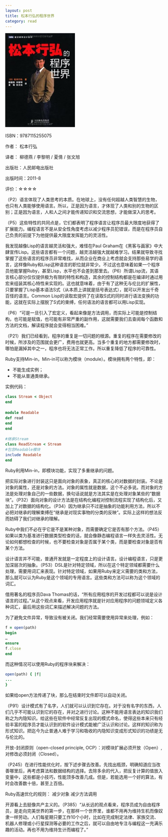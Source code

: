 ```yaml
---
layout: post
title: 松本行弘的程序世界
category: read
---
```

<img class="cover" alt="9787115255075" src="/images/2013/05/9787115255075-223x300.jpg" width="223" height="300" />

ISBN：9787115255075

作者： 松本行弘

译者： 柳德燕 / 李黎明 / 夏倩 / 张文旭

出版社：人民邮电出版社

出版时间：2011-8

评价：☆☆☆☆

（P2）语言体现了人类思考的本质。在地球上，没有任何超越人类智慧的生物，也只有人类能够使用语言。所以，正是因为语言，才体现了人类和别的生物的区别；正是因为语言，人和人之间才能传递知识和交流思想，才能做深入的思考。

（P5）这些特性的共同点是，它们都表明了程序语言让程序员最大限度地获得了扩展能力。编程语言不是从安全性角度考虑以减少程序员犯错误，而是在程序员自己负责的前提下为他提供最大限度发挥能力的灵活性。

我发现越像Lisp的语言越灵活和强大，难怪在Paul Graham在《黑客与画家》中大肆宣传Lisp。这些语言都有一个问题，越灵活越强大就越难学习。结果就导致寻找掌握了这些语言的程序员非常难找，从而企业在商业上考虑就会支持那些易学的语言，这样像Ruby和Lisp这种语言的职位就非常少。不过这也意味着如果一个程序员他能掌握Ruby，甚至Lisp，水平也不会差到那里去。（P6）所谓Lisp流，其语言核心部分仅仅提供极为有限的特性和构造，其余的控制结构都是在编译时通过用宏来组装其核心特性来实现的。这也就意味着，由于有了这种无与伦比的扩展性，只要掌握了Lisp基本语法S式（从本质上讲就是括号表达式），就可以开发出千奇百怪的语言。Common Lisp的读取宏提供了在读取S式的同时进行语法变换的功能，这就在实际上摆脱了S式的束缚，任何语法的语言都可以用Lisp实现。

（P6）“可是一旦引入了宏定义，看起来像是方法调用，而实际上可能是控制结构，也可能是赋值，也可能有非常严重的副作用，这就需要我们去查阅每个函数和方法的文档，解读程序就会变得相当困难。”

（P21）我们已经看到，程序的重复是一切问题的根源。重复的程序在需要修改的时候，所涉及的范围就会更广，费用也就更高。当多个重复的地方都需要修改时，哪怕是漏掉其中之一，程序也将无法正常工作。所以重复降低了程序的可靠性。

Ruby支持Min-in，Min-in可以称为模块（module）。模块拥有两个特性，即：

*  不能生成实例；
*  不能从普通类继承。

实例代码：

```ruby
class Stream < Object
end

module Readable
def read
end
end

#继承Stream
class ReadStream < Stream
#包含Readable模块
include Readable
end
```

Ruby利用Min-in，即模块功能，实现了多重继承的问题。

把实际对象进行封装这只是面向对象的表象，真正的核心的对数据的封装。不论是对象的属性，还是对象的方法。对象的属性就是数据，这个不必多说。而对象的方法是处理对象自己的一些数据，换句话说就是方法其实是在处理对象某些的“数据块”。（P32）面向对象的设计方法是在结构化编程对控制流程实现了结构化后，又加上了对数据的结构化。（P34）因为继承只不过是抽象的功能利用方法，所以不必把对继承的理解束缚在“继承是对现实事物的分类的反映”。实际上这样的想法反而妨碍了我们对继承的理解。

Ruby中我们不必在乎它是不是某种对象，而需要确定它是否有那个方法。（P45）如果以类为基准进行数据类型检查的话，就会像静态编程语言一样失去灵活性。无论如何都想检查的时候，也不要检查对象是否属于某个类，而是要检查对象是否有某个方法。

设计语言并不可能，普通开发就是一定程度上的设计语言。设计编程语言，只是更加深层次的抽象。（P53）DSL是针对特定领域，所以在这个特定领域都需要什么处理，需要用词汇来表现。针对特定领域，如果用Ruby来定义需要的类和方法，那么就可以认为Ruby是这个领域的专用语言。这些类和方法可以称为这个领域的词汇。

借用著名的程序员Dava Thomas的话，“所有应用程序的开发过程都可以说是设计语言的过程。”从这个观点来看，开发应用程序就是针对应用程序的问题领域定义各种词汇，最后用这些词汇来描述解决问题的方法。

为了避免文件异常，导致没有被关闭。我们经常需要使用异常来处理，例如：

```ruby
f = open(path)
begin
…
ensure
f.close
end
```

而这种情况可以使用Ruby的程序块来解决：

```ruby
open(path) { |f|
...
}
```

如果给open方法传递了块，那么在结束时文件即可以自动关闭。

（P91）设计模式有了名字，人们就可以认识到它存在。对于没有名字的东西，人们几乎不可能认识到它的存在，并对之进行讨论。这种不能用语言表达的知识我们称之为内隐知识。给这些在软件中经常反复出现的模式命名，使得这些本来只有经验丰富的程序员才能认识到的软件设计模式能被广泛认识和讨论。这样的知识称为形式知识。把迄今为止普通人难于学习和吸收的内隐知识变成形式知识的功绩是无与伦比的。

开放-封闭原则（open-closed principle, OCP）：对模块扩展必须开放（Open）,对修改必须封闭（Closed）。

（P245）在进行性能优化时，按下述步骤去改善。先找出瓶颈，明确知道应当改善哪里后，再考虑算法和数据结构的选择。去除多余的代入，把反复计算的值放入变量中，这些都是小技巧，性能顶多改善几成。但是，若能选用一个好的算法，有时会改善数十倍，甚至上百倍。

Ruby高速优化的规则：
减少对象
减少方法调用

开源看上去挺像共产主义的。（P385）“从长远的观点看来，程序员成为自由程序员，是走向完美世界的第一步，在那样一个世界里，谁都不用再为维持生机而像奴隶一样劳动。人们每星期只要工作10个小时，比如在完成制定法律、家族交流、机器人修理或小行星探测等必要的工作之后，就可以自由地专注与编程这一充满乐趣的活动。再也不用为维持生计而编程了。”
